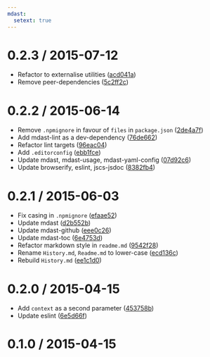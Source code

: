 ```yaml
---
mdast:
  setext: true
---
```


<!--lint disable no-multiple-toplevel-headings-->

0.2.3 / 2015-07-12
==================

*   Refactor to externalise utilities ([acd041a](https://github.com/wooorm/mdast-zone/commit/acd041a))
*   Remove peer-dependencies ([5c2ff2c](https://github.com/wooorm/mdast-zone/commit/5c2ff2c))

0.2.2 / 2015-06-14
==================

*   Remove `.npmignore` in favour of `files` in `package.json` ([2de4a7f](https://github.com/wooorm/mdast-zone/commit/2de4a7f))
*   Add mdast-lint as a dev-dependency ([76de662](https://github.com/wooorm/mdast-zone/commit/76de662))
*   Refactor lint targets ([96eac04](https://github.com/wooorm/mdast-zone/commit/96eac04))
*   Add `.editorconfig` ([ebb1fce](https://github.com/wooorm/mdast-zone/commit/ebb1fce))
*   Update mdast, mdast-usage, mdast-yaml-config ([07d92c6](https://github.com/wooorm/mdast-zone/commit/07d92c6))
*   Update browserify, eslint, jscs-jsdoc ([8382fb4](https://github.com/wooorm/mdast-zone/commit/8382fb4))

0.2.1 / 2015-06-03
==================

*   Fix casing in `.npmignore` ([efaae52](https://github.com/wooorm/mdast-zone/commit/efaae52))
*   Update mdast ([d2b552b](https://github.com/wooorm/mdast-zone/commit/d2b552b))
*   Update mdast-github ([eee0c26](https://github.com/wooorm/mdast-zone/commit/eee0c26))
*   Update mdast-toc ([6e4753d](https://github.com/wooorm/mdast-zone/commit/6e4753d))
*   Refactor markdown style in `readme.md` ([9542f28](https://github.com/wooorm/mdast-zone/commit/9542f28))
*   Rename `History.md`, `Readme.md` to lower-case ([ecd136c](https://github.com/wooorm/mdast-zone/commit/ecd136c))
*   Rebuild `History.md` ([ee1c1d0](https://github.com/wooorm/mdast-zone/commit/ee1c1d0))

0.2.0 / 2015-04-15
==================

*   Add `context` as a second parameter ([453758b](https://github.com/wooorm/mdast-zone/commit/453758b))
*   Update eslint ([6e5d66f](https://github.com/wooorm/mdast-zone/commit/6e5d66f))

0.1.0 / 2015-04-15
==================
